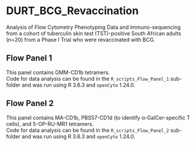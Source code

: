 # DURT_BCG_Revaccination
Analysis of Flow Cytometry Phenotyping Data and Immuno-sequencing from a cohort of tuberculin skin test (TST)-positive South African adults (n=20) from a Phase I Trial who were revaccinated with BCG.

## Flow Panel 1

This panel contains GMM-CD1b tetramers.  
Code for data analysis can be found in the `R_scripts_Flow_Panel_1` sub-folder and was run using R 3.6.3 and `openCyto` 1.24.0.  

## Flow Panel 2

This panel contains MA-CD1b, PBS57-CD1d (to identify α-GalCer-specific T cells), and 5-OP-RU-MR1 tetramers.  
Code for data analysis can be found in the `R_scripts_Flow_Panel_2` sub-folder and was run using R 3.6.3 and `openCyto` 1.24.0.  